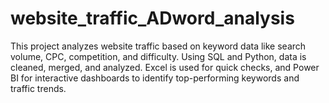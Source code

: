# website_traffic_ADword_analysis
This project analyzes website traffic based on keyword data like search volume, CPC, competition, and difficulty. Using SQL and Python, data is cleaned, merged, and analyzed. Excel is used for quick checks, and Power BI for interactive dashboards to identify top-performing keywords and traffic trends.
